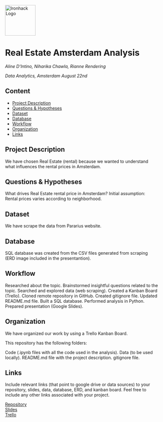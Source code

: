 <img src="https://bit.ly/2VnXWr2" alt="Ironhack Logo" width="100"/>

# Real Estate Amsterdam Analysis
*Aline D'Intino, Niharika Chawla, Rianne Rendering*

*Data Analytics, Amsterdam August 22nd*

## Content
- [Project Description](#project-description)
- [Questions & Hypotheses](#questions-hypotheses)
- [Dataset](#dataset)
- [Database](#database)
- [Workflow](#workflow)
- [Organization](#organization)
- [Links](#links)


## Project Description
We have chosen Real Estate (rental) because we wanted to understand what influences the rental prices in Amsterdam.

## Questions & Hypotheses
What drives Real Estate rental price in Amsterdam? Initial assumption: Rental prices varies according to neighborhood.

## Dataset
We have scrape the data from Pararius website.

## Database
SQL database was created from the CSV files generated from scraping (ERD image included in the presentantion).

## Workflow
Researched about the topic.
Brainstormed insightful questions related to the topic.
Searched and explored data (web scraping).
Created a Kanban Board (Trello).
Cloned remote repository in GitHub.
Created gitignore file.
Updated README.md file.
Built a SQL database.
Performed analysis in Python.
Prepared presentation (Google Slides).

## Organization
We have organized our work by using a Trello Kanban Board.

This repository has the following folders:

Code (.ipynb files with all the code used in the analysis).
Data (to be used locally).
README.md file with the project description.
gitignore file.

## Links
Include relevant links (that point to google drive or data sources) to your repository, slides, data, database, ERD, and kanban board. Feel free to include any other links associated with your project.

[Repository](https://github.com/alinedintino/Project_2_Amsterdam_dataptams2020/tree/master/your-project)  
[Slides](https://docs.google.com/presentation/d/1pxE3woI_YALmHr78-98CF4s2Unx5X-abqRGOFCmpYLg/edit?usp=sharing)  
[Trello](https://trello.com/b/nxstvWZY/project-2-analysis-real-estate-amsterdam)  
